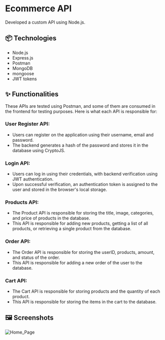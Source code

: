 # Ecommerce API
Developed a custom API using Node.js.

## 📦 Technologies 

* Node.js
* Express.js
* Postman
* MongoDB
* mongoose
* JWT tokens

## ✨ Functionalities
These APIs are tested using Postman, and some of them are consumed in the frontend for testing purposes. Here is what each API is responsible for:

### User Register API:  
* Users can register on the application using their username, email and password. 
* The backend generates a hash of the password and stores it in the database using CryptoJS.

### Login API:
* Users can log in using their credentials, with backend verification using JWT authentication. 
* Upon successful verification, an authentication token is assigned to the user and stored in the browser's local storage. 

### Products API:
* The Product API is responsible for storing the title, image, categories, and price of products in the database.
* This API is responsible for adding new products, getting a list of all products, or retrieving a single product from the database.

### Order API:
* The Order API is responsible for storing the userID, products, amount, and status of the order.
* This API is responsible for adding a new order of the user to the database.

### Cart API:
* The Cart API is responsible for storing products and the quantity of each product.
* This API is responsible for storing the items in the cart to the database.


## 🖼️ Screenshots 

![Home_Page](https://github.com/spatil1697/EcommAPI/assets/110406683/9b14f593-dcd0-4f64-b7f6-4a080ac38298)
